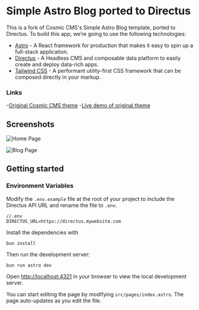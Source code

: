 # Simple Astro Blog ported to Directus

This is a fork of Cosmic CMS's Simple Astro Blog template, ported to Directus. To build this app, we’re going to use the following technologies:

- [Astro](https://astro.build/) - A React framework for production that makes it easy to spin up a full-stack application.
- [Directus](https://directus.io/) - A Headless CMS and composable data platform to easily create and deploy data-rich apps.
- [Tailwind CSS](https://tailwindcss.com/) - A performant utility-first CSS framework that can be composed directly in your markup.

### Links
-[Original Cosmic CMS theme](https://github.com/cosmicjs/simple-astro-blog)
-[Live demo of original theme](https://simple-astro-blog.vercel.app/)

## Screenshots

![Home Page](https://imgix.cosmicjs.com/e0b61790-32db-11ed-8a37-f1952c73e588-astro-cms-screenshot-4.png?w=1200&auto=format)

![Blog Page](https://cdn.cosmicjs.com/cbd90ee0-32db-11ed-8a37-f1952c73e588-astro-cms-screenshot-3.png)

## Getting started

### Environment Variables
Modify the ``.env.example`` file at the root of your project to include the Directus API URL and rename the file to ``.env``.

```
//.env
DIRECTUS_URL=https://directus.mywebsite.com
```

Install the dependencies with
```
bun install
```

Then run the development server:

```
bun run astro dev
```

Open [http://localhost:4321](http://localhost:4321/) in your browser to view the local development server.

You can start editing the page by modifying `src/pages/index.astro`. The page auto-updates as you edit the file.
